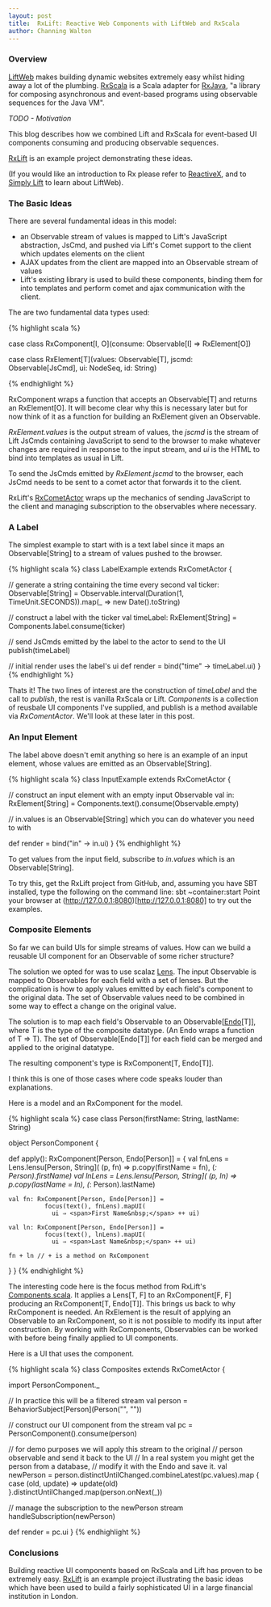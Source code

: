 ```yaml
---
layout: post
title:  RxLift: Reactive Web Components with LiftWeb and RxScala
author: Channing Walton
---
```


### Overview

[LiftWeb](http://liftweb.net) makes building dynamic websites extremely easy whilst hiding away a lot of the plumbing. [RxScala](http://reactivex.io/rxscala/) is a Scala adapter for [RxJava](https://github.com/ReactiveX/RxJava), "a library for composing asynchronous and event-based programs using observable sequences for the Java VM".

*TODO - Motivation*

This blog describes how we combined Lift and RxScala for event-based UI components consuming and producing observable sequences.

[RxLift](https://github.com/channingwalton/rxlift) is an example project demonstrating these ideas.

 <!-- break -->

(If you would like an introduction to Rx please refer to [ReactiveX](http://reactivex.io), and to [Simply Lift](http://simply.liftweb.net/) to learn about LiftWeb).

### The Basic Ideas

There are several fundamental ideas in this model: 

* an Observable stream of values is mapped to Lift's JavaScript abstraction, JsCmd, and pushed via Lift's Comet support to the client which updates elements on the client
* AJAX updates from the client are mapped into an Observable stream of values
* Lift's existing library is used to build these components, binding them for into templates and perform comet and ajax communication with the client.

The are two fundamental data types used:

{% highlight scala %}

case class RxComponent[I, O](consume: Observable[I] ⇒ RxElement[O])

case class RxElement[T](values: Observable[T], jscmd: Observable[JsCmd], ui: NodeSeq, id: String)

{% endhighlight %}

RxComponent wraps a function that accepts an Observable[T] and returns an RxElement[O]. It will become clear why this is necessary later but for now think of it as a function for building an RxElement given an Observable.

_RxElement.values_ is the output stream of values, the _jscmd_ is the stream of Lift JsCmds containing JavaScript to send to the browser to make whatever changes are required in response to the input stream, and _ui_ is the HTML to bind into templates as usual in Lift.

To send the JsCmds emitted by _RxElement.jscmd_ to the browser, each JsCmd needs to be sent to a comet actor that forwards it to the client.

RxLift's [RxCometActor](https://github.com/channingwalton/rxlift/blob/master/core/src/main/scala/com/casualmiracles/rxlift/RxCometActor.scala) wraps up the mechanics of sending JavaScript to the client and managing subscription to the observables where necessary.

### A Label

The simplest example to start with is a text label since it maps an Observable[String] to a stream of values pushed to the browser.

{% highlight scala %}
class LabelExample extends RxCometActor {

  // generate a string containing the time every second
  val ticker: Observable[String] = 
    Observable.interval(Duration(1, TimeUnit.SECONDS)).map(_ ⇒ new Date().toString)

  // construct a label with the ticker
  val timeLabel: RxElement[String] = Components.label.consume(ticker)

  // send JsCmds emitted by the label to the actor to send to the UI
  publish(timeLabel)

  // initial render uses the label's ui
  def render = bind("time" -> timeLabel.ui)
}
{% endhighlight %}

Thats it! The two lines of interest are the construction of _timeLabel_ and the call to _publish_, the rest is vanilla RxScala or Lift. _Components_ is a collection of reusbale UI components I've supplied, and publish is a method available via _RxComentActor_. We'll look at these later in this post.

### An Input Element

The label above doesn't emit anything so here is an example of an input element, whose values are emitted as an Observable[String].

{% highlight scala %}
class InputExample extends RxCometActor {

  // construct an input element with an empty input Observable
  val in: RxElement[String] = Components.text().consume(Observable.empty)

  // in.values is an Observable[String] which you can do whatever you need to with

  def render = bind("in" -> in.ui)
}
{% endhighlight %}

To get values from the input field, subscribe to _in.values_ which is an Observable[String].

To try this, get the RxLift project from GitHub, and, assuming you have SBT installed, type the following on the command line: sbt ~container:start
Point your browser at (http://127.0.0.1:8080)[http://127.0.0.1:8080] to try out the examples.

### Composite Elements

So far we can build UIs for simple streams of values. How can we build a reusable UI component for an Observable of some richer structure?

The solution we opted for was to use scalaz [Lens](http://eed3si9n.com/learning-scalaz/Lens.html). The input Observable is mapped to Observables for each field with a set of lenses. But the complication is how to apply values emitted by each field's component to the original data. The set of Observable values need to be combined in some way to effect a change on the original value.

The solution is to map each field's Observable to an Observable[[Endo](https://oss.sonatype.org/service/local/repositories/releases/archive/org/scalaz/scalaz_2.11/7.1.1/scalaz_2.11-7.1.1-javadoc.jar/!/index.html#scalaz.Endo)[T]], where T is the type of the composite datatype. (An Endo wraps a function of T ⇒ T). The set of Observable[Endo[T]] for each field can be merged and applied to the original datatype.

The resulting component's type is RxComponent[T, Endo[T]].

I think this is one of those cases where code speaks louder than explanations.

Here is a model and an RxComponent for the model.

{% highlight scala %}
case class Person(firstName: String, lastName: String)

object PersonComponent {

  def apply(): RxComponent[Person, Endo[Person]] = {
    val fnLens = Lens.lensu[Person, String](
                   (p, fn) ⇒ p.copy(firstName = fn),
                   (_: Person).firstName)
    val lnLens = Lens.lensu[Person, String](
                   (p, ln) ⇒ p.copy(lastName = ln),
                   (_: Person).lastName)

    val fn: RxComponent[Person, Endo[Person]] =
              focus(text(), fnLens).mapUI(
	            ui ⇒ <span>First Name&nbsp;</span> ++ ui)

    val ln: RxComponent[Person, Endo[Person]] =
              focus(text(), lnLens).mapUI(
	            ui ⇒ <span>Last Name&nbsp;</span> ++ ui)

    fn + ln // + is a method on RxComponent
  }
}
{% endhighlight %}

The interesting code here is the focus method from RxLift's [Components.scala](https://github.com/channingwalton/rxlift/blob/master/core/src/main/scala/com/casualmiracles/rxlift/Components.scala). It applies a Lens[T, F] to an RxComponent[F, F] producing an RxComponent[T, Endo[T]]. This brings us back to why RxComponent is needed. An RxElement is the result of applying an Observable to an RxComponent, so it is not possible to modify its input after construction. By working with RxComponents, Observables can be worked with before being finally applied to UI components.

Here is a UI that uses the component.

{% highlight scala %}
class Composites extends RxCometActor {

  import PersonComponent._

  // In practice this will be a filtered stream
  val person = BehaviorSubject[Person](Person("", ""))

  // construct our UI component from the stream
  val pc = PersonComponent().consume(person)

  // for demo purposes we will apply this stream to the original
  // person observable and send it back to the UI
  // In a real system you might get the person from a database,
  // modify it with the Endo and save it.
  val newPerson = person.distinctUntilChanged.combineLatest(pc.values).map {
    case (old, update) ⇒ update(old)
  }.distinctUntilChanged.map(person.onNext(_))

  // manage the subscription to the newPerson stream
  handleSubscription(newPerson)

  def render = pc.ui
}
{% endhighlight %}


### Conclusions

Building reactive UI components based on RxScala and Lift has proven to be extremely easy. [RxLift](https://github.com/channingwalton/rxlift) is an example
project illustrating the basic ideas which have been used to build a fairly sophisticated UI in a large financial institution in London.
